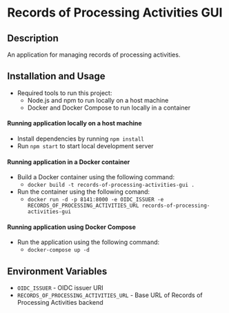 # Records of Processing Activities GUI

## Description

An application for managing records of processing activities.

## Installation and Usage

- Required tools to run this project:
  - Node.js and npm to run locally on a host machine
  - Docker and Docker Compose to run locally in a container

#### Running application locally on a host machine

- Install dependencies by running `npm install`
- Run `npm start` to start local development server

#### Running application in a Docker container

- Build a Docker container using the following command:
  - `docker build -t records-of-processing-activities-gui .`
- Run the container using the following comand:
  - `docker run -d -p 8141:8000 -e OIDC_ISSUER -e RECORDS_OF_PROCESSING_ACTIVITIES_URL records-of-processing-activities-gui`

#### Running application using Docker Compose

- Run the application using the following command:
  - `docker-compose up -d`

## Environment Variables

- `OIDC_ISSUER` - OIDC issuer URI
- `RECORDS_OF_PROCESSING_ACTIVITIES_URL` - Base URL of Records of Processing Activities backend
